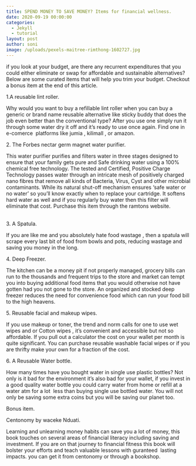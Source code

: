 ```yaml
---
title: SPEND MONEY TO SAVE MONEY? Items for financial wellness.
date: 2020-09-19 00:00:00
categories:
  - Jekyll
  - tutorial
layout: post
author: soni
image: /uploads/pexels-maitree-rimthong-1602727.jpg
---
```


if you look at your budget, are there any recurrent expenditures that you could either eliminate or swap for affordable and sustainable alternatives? Below are some curated items that will help you trim your budget. Checkout a bonus item at the end of this article.

1\.A reusable lint roller.

Why would you want to buy a refillable lint roller when you can buy a generic or brand name reusable alternative like sticky buddy that does the job even better than the conventional type? After you use one simply run it through some water dry it off and it’s ready to use once again. Find one in e-comerce &nbsp;platforms like jumia , kilimall , or amazon.&nbsp;

2\. The Forbes nectar germ magnet water purifier.

This water purifier purifies and filters water in three stages designed to ensure that your family gets pure and Safe drinking water using a 100% chemical free technology. The tested and Certified, Positive Charge Technology passes water through an intricate mesh of positively charged nano fibres that remove all kinds of Bacteria, Virus, Cyst and other microbial contaminants. While its natural shut-off mechanism ensures ‘safe water or no water’ so you’ll know exactly when to replace your cartridge. It softens hard water as well and if you regularly buy water then this filter will eliminate that cost. Purchase this item through the ramtons website.<br>&nbsp;

3\. A Spatula.

If you are like me and you absolutely hate food wastage , then a spatula will scrape every last bit of food from bowls and pots, reducing wastage and saving you money in the long.&nbsp;

4\. Deep Freezer.

The kitchen can be a money pit if not properly managed, grocery bills can run to the thousands and frequent trips to the store and market can tempt you into buying additional food items that you would otherwise not have gotten had you not gone to the store. An organized and stocked deep freezer reduces the need for convenience food which can run your food bill to the high heavens.

5\. Reusable facial and makeup wipes.

If you use makeup or toner, the trend and norm calls for one to use wet wipes and or Cotton wipes , it’s convenient and accessible but not so affordable. If you pull out a calculator the cost on your wallet per month is quite significant. You can purchase reusable washable facial wipes or if you are thrifty make your own for a fraction of the cost.

6\. A Reusable Water bottle.

How many times have you bought water in single use plastic bottles? Not only is it bad for the environment it’s also bad for your wallet, if you invest in a good quality water bottle you could carry water from home or refill at a water atm for a lot &nbsp;less than buying single use bottled water. You will not only be saving some extra coins but you will be saving our planet too.

Bonus item.

Centonomy by waceke Nduati.

Learning and unlearning money habits can save you a lot of money, this book touches on several areas of financial literacy including saving and investment. If you are on that journey to financial fitness this book will bolster your efforts and teach valuable lessons with guranteed&nbsp; lasting impacts. you can get it from centonomy or through a bookshop.